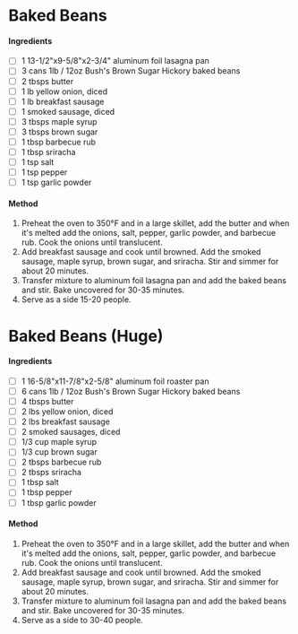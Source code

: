<!-- TAG: side -->
<!-- TAG: meat -->
<!-- TAG: pork -->

# Baked Beans

#### Ingredients

- [ ] 1 13-1/2"x9-5/8"x2-3/4" aluminum foil lasagna pan
- [ ] 3 cans 1lb / 12oz Bush's Brown Sugar Hickory baked beans
- [ ] 2 tbsps butter
- [ ] 1 lb yellow onion, diced
- [ ] 1 lb breakfast sausage
- [ ] 1 smoked sausage, diced
- [ ] 3 tbsps maple syrup
- [ ] 3 tbsps brown sugar
- [ ] 1 tbsp barbecue rub
- [ ] 1 tbsp sriracha
- [ ] 1 tsp salt
- [ ] 1 tsp pepper
- [ ] 1 tsp garlic powder

#### Method

1. Preheat the oven to 350°F and in a large skillet, add the butter and when it's melted add the onions, salt, pepper, garlic powder, and barbecue rub. Cook the onions until translucent.
2. Add breakfast sausage and cook until browned. Add the smoked sausage, maple syrup, brown sugar, and sriracha. Stir and simmer for about 20 minutes.
3. Transfer mixture to aluminum foil lasagna pan and add the baked beans and stir. Bake uncovered for 30-35 minutes.
4. Serve as a side 15-20 people.

# Baked Beans (Huge)

#### Ingredients

- [ ] 1 16-5/8"x11-7/8"x2-5/8" aluminum foil roaster pan
- [ ] 6 cans 1lb / 12oz Bush's Brown Sugar Hickory baked beans
- [ ] 4 tbsps butter
- [ ] 2 lbs yellow onion, diced
- [ ] 2 lbs breakfast sausage
- [ ] 2 smoked sausages, diced
- [ ] 1/3 cup maple syrup
- [ ] 1/3 cup brown sugar
- [ ] 2 tbsps barbecue rub
- [ ] 2 tbsps sriracha
- [ ] 1 tbsp salt
- [ ] 1 tbsp pepper
- [ ] 1 tbsp garlic powder

#### Method

1. Preheat the oven to 350°F and in a large skillet, add the butter and when it's melted add the onions, salt, pepper, garlic powder, and barbecue rub. Cook the onions until translucent.
2. Add breakfast sausage and cook until browned. Add the smoked sausage, maple syrup, brown sugar, and sriracha. Stir and simmer for about 20 minutes.
3. Transfer mixture to aluminum foil lasagna pan and add the baked beans and stir. Bake uncovered for 30-35 minutes.
4. Serve as a side to 30-40 people.
